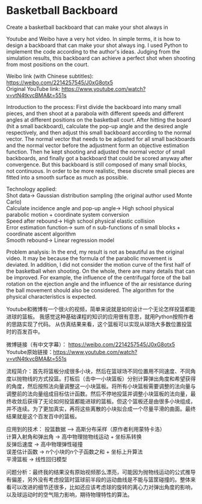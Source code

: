 # Basketball Backboard
Create a basketball backboard that can make your shot always in

Youtube and Weibo have a very hot video. In simple terms, it is how to design a backboard that can make your shot always ing.
I used Python to implement the code according to the author's ideas.
Judging from the simulation results, this backboard can achieve a perfect shot when shooting from most positions on the court.

Weibo link (with Chinese subtitles): https://weibo.com/2214257545/J0xG8otx5  
Original YouTube link: https://www.youtube.com/watch?v=vtN4tkvcBMA&t=551s

Introduction to the process: First divide the backboard into many small pieces, and then shoot at a parabola with different speeds and different angles at different positions on the basketball court. After hitting the board (hit a small backboard), calculate the pop-up angle and the desired angle respectively, and then adjust this small backboard according to the normal vector. The normal vector that needs to be adjusted for all small backboards and the normal vector before the adjustment form an objective estimation function. Then he kept shooting and adjusted the normal vector of small backboards, and finally got a backboard that could be scored anyway after convergence. But this backboard is still composed of many small blocks, not continuous. In order to be more realistic, these discrete small pieces are fitted into a smooth surface as much as possible.

Technology applied:  
Shot data-> Gaussian distribution sampling (the original author used Monte Carlo)  
Calculate incidence angle and pop-up angle-> High school physical parabolic motion + coordinate system conversion  
Speed after rebound-> High school physical elastic collision  
Error estimation function-> sum of n sub-functions of n small blocks + coordinate ascent algorithm  
Smooth rebound-> Linear regression model  

Problem analysis: In the end, my result is not as beautiful as the original video. It may be because the formula of the parabolic movement is deviated. In addition, I did not consider the motion curve of the first half of the basketball when shooting. On the whole, there are many details that can be improved. For example, the influence of the centrifugal force of the ball rotation on the ejection angle and the influence of the air resistance during the ball movement should also be considered. The algorithm for the physical characteristics is expected.

Youtube和微博有一个很火的视频，简单来说就是如何设计一个无论怎样投篮都能进球的篮板。
我感觉这种基础课程的知识的应用很有意思，就用Python按照作者的思路实现了代码。
从仿真结果来看，这个篮板可以实现从球场大多数位置投篮时的百发百中。

微博链接（有中文字幕）： https://weibo.com/2214257545/J0xG8otx5  
Youtube原始链接：https://www.youtube.com/watch?v=vtN4tkvcBMA&t=551s

流程简介：首先将篮板分成很多小块，然后在篮球场不同位置用不同速度、不同角度以抛物线的方式投篮。打板后（击中一小块篮板）分别计算弹出角度和希望获得的角度，然后按照法向量调整这一小块篮板。将所有小块篮板需要调整的法向量与调整前的法向量组成目标估计函数。然后不停地投篮并调整小块篮板的法向量，最终收敛后获得了无论如何投篮都能进球的篮板。但这个篮板还是由很多小块组成，并不连续。为了更加真实，再将这些离散的小块拟合成一个尽量平滑的曲面。最终结果就是这个百发百中的篮板。

应用到的技术：
投篮数据 –> 高斯分布采样（原作者利用蒙特卡洛）  
计算入射角和弹出角 -> 高中物理抛物线运动 + 坐标系转换  
反弹后速度 -> 高中物理弹性碰撞  
误差估计函数 -> n个小块的n个子函数之和 + 坐标上升算法  
平滑篮板 -> 线性回归模型  

问题分析：最终我的结果没有原始视频那么漂亮，可能因为抛物线运动的公式推导有偏差，另外没有考虑投篮时篮球前半段的运动曲线是不能与篮筐碰撞的。整体来看可以改进的细节还很多，比如还应该考虑球的旋转的离心力对弹出角度的影响，以及球运动时的空气阻力影响，期待物理特性的算法。
